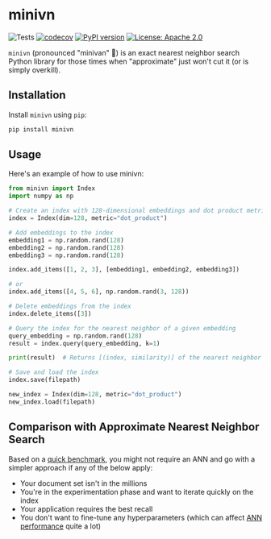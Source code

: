# minivn

![Tests](https://github.com/aismlv/minivn/actions/workflows/test_and_lint.yml/badge.svg)
[![codecov](https://codecov.io/gh/aismlv/minivn/branch/main/graph/badge.svg?token=5J503UR8O7)](https://codecov.io/gh/aismlv/minivn)
[![PyPI version](https://badge.fury.io/py/minivn.svg)](https://pypi.org/project/minivn/)
[![License: Apache 2.0](https://img.shields.io/badge/License-Apache%202.0-blue.svg)](https://opensource.org/licenses/Apache-2.0)

`minivn` (pronounced "minivan" 🚐) is an exact nearest neighbor search Python library for those times when "approximate" just won't cut it (or is simply overkill).

## Installation

Install `minivn` using `pip`:

```bash
pip install minivn
```

## Usage
Here's an example of how to use minivn:

```python
from minivn import Index
import numpy as np

# Create an index with 128-dimensional embeddings and dot product metric. Cosine similarity is also supported
index = Index(dim=128, metric="dot_product")

# Add embeddings to the index
embedding1 = np.random.rand(128)
embedding2 = np.random.rand(128)
embedding3 = np.random.rand(128)

index.add_items([1, 2, 3], [embedding1, embedding2, embedding3])

# or
index.add_items([4, 5, 6], np.random.rand(3, 128))

# Delete embeddings from the index
index.delete_items([3])

# Query the index for the nearest neighbor of a given embedding
query_embedding = np.random.rand(128)
result = index.query(query_embedding, k=1)

print(result)  # Returns [(index, similarity)] of the nearest neighbor

# Save and load the index
index.save(filepath)

new_index = Index(dim=128, metric="dot_product")
new_index.load(filepath)
```

## Comparison with Approximate Nearest Neighbor Search
Based on a [quick benchmark](https://github.com/aismlv/minivn/blob/main/benchmark/README.md), you might not require an ANN and go with a simpler approach if any of the below apply:

- Your document set isn't in the millions
- You're in the experimentation phase and want to iterate quickly on the index
- Your application requires the best recall
- You don't want to fine-tune any hyperparameters (which can affect [ANN performance](https://github.com/erikbern/ann-benchmarks) quite a lot)
